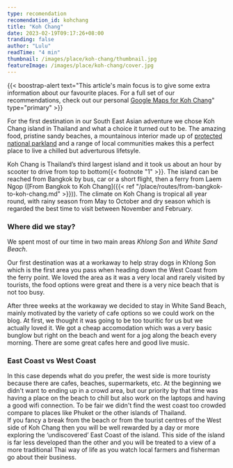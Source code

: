 ```yaml
---
type: recomendation
recomendation_id: kohchang
title: "Koh Chang"
date: 2023-02-19T09:17:26+08:00
tranding: false
author: "Lulu"
readTime: "4 min"
thumbnail: /images/place/koh-chang/thumbnail.jpg
featureImage: /images/place/koh-chang/cover.jpg
---
```


{{< boostrap-alert text="This article's main focus is to give some extra information about our favourite places. For a full set of our recommendations, check out our personal [Google Maps for Koh Chang](www.ourgooglemapwhenexists.com)" type="primary" >}}

For the first destination in our South East Asian adventure we chose Koh Chang island in Thailand and what a choice it turned out to be. The amazing food, pristine sandy beaches, a mountainous interior made up of [protected national parkland](https://www.thainationalparks.com/mu-ko-chang-national-park) and a range of local communities makes this a perfect place to live a chilled but adverturous lifetsyle.

Koh Chang is Thailand’s third largest island and it took us about an hour by scooter to drive from top to bottom{{< footnote "1" >}}. The island can be reached from Bangkok by bus, car or a short flight, then a ferry from Laem Ngop ([From Bangkok to Koh Chang]({{< ref "/place/routes/from-bangkok-to-koh-chang.md" >}})). The climate on Koh Chang is tropical all year round, with rainy season from May to October and dry season which is regarded the best time to visit between November and February.

### Where did we stay?

We spent most of our time in two main areas *Khlong Son* and *White Sand Beach*.

Our first destination was at a workaway to help stray dogs in Khlong Son which is the first area you pass when heading down the West Coast from the ferry point. We loved the area as it was a very local and rarely visited by tourists, the food options were great and there is a very nice beach that is not too busy.

After three weeks at the workaway we decided to stay in White Sand Beach, mainly motivated by the variety of cafe options so we could work on the blog. At first, we thought it was going to be too touritic for us but we actually loved it. We got a cheap accomodation which was a very basic bunglow but right on the beach and went for a jog along the beach every morning. There are some great cafes here and good live music.

### East Coast vs West Coast

In this case depends what do you prefer, the west side is more touristy because there are cafes, beaches, supermarkets, etc. At the beginning we didn't want to ending up in a crowd area, but our priority by that time was having a place on the beach to chill but also work on the laptops and having a good wifi connection. To be fair we didn't find the west coast too crowded compare to places like Phuket or the other islands of Thailand.  
If you fancy a break from the beach or from the tourist centres of the West side of Koh Chang then you will be well rewarded by a day or more exploring the ‘undiscovered’ East Coast of the island. This side of the island is far less developed than the other and you will be treated to a view of a more traditional Thai way of life as you watch local farmers and fisherman go about their business.
